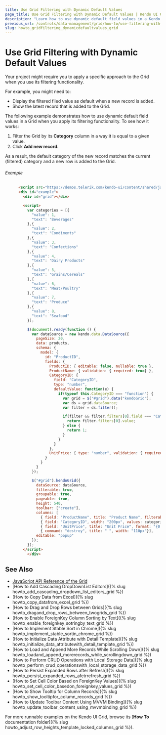 ```yaml
---
title: Use Grid Filtering with Dynamic Default Values
page_title: Use Grid Filtering with Dynamic Default Values | Kendo UI Grid
description: "Learn how to use dynamic default field values in a Kendo UI Grid when you apply its filtering functionality."
previous_url: /controls/data-management/grid/how-to/use-filtering-with-dynamic-default-values
slug: howto_gridfiltering_dynamicdefaultvalues_grid
---
```


# Use Grid Filtering with Dynamic Default Values

Your project might require you to apply a specific approach to the Grid when you use its filtering functionality.

For example, you might need to:
* Display the filtered filed value as default when a new record is added.
* Show the latest record that is added to the Grid.

The following example demonstrates how to use dynamic default field values in a Grid when you apply its filtering functionality. To see how it works:
1. Filter the Grid by its **Category** column in a way it is equal to a given value.
2. Click **Add new record**.

As a result, the default category of the new record matches the current (filtered) category and a new row is added to the Grid.

###### Example

```html
      <script src="https://demos.telerik.com/kendo-ui/content/shared/js/products.js" type="text/javascript"></script>
      <div id="example">
        <div id="grid"></div>

        <script>
          var categories = [{
            "value": 1,
            "text": "Beverages"
          },{
            "value": 2,
            "text": "Condiments"
          },{
            "value": 3,
            "text": "Confections"
          },{
            "value": 4,
            "text": "Dairy Products"
          },{
            "value": 5,
            "text": "Grains/Cereals"
          },{
            "value": 6,
            "text": "Meat/Poultry"
          },{
            "value": 7,
            "text": "Produce"
          },{
            "value": 8,
            "text": "Seafood"
          }];

          $(document).ready(function () {
            var dataSource = new kendo.data.DataSource({
              pageSize: 20,
              data: products,
              schema: {
                model: {
                  id: "ProductID",
                  fields: {
                    ProductID: { editable: false, nullable: true },
                    ProductName: { validation: { required: true} },
                    CategoryID: {
                      field: "CategoryID",
                      type: "number",
                      defaultValue: function(e) {
                        if(typeof this.CategoryID === "function") {
                          var grid = $("#grid").data("kendoGrid");
                          var ds = grid.dataSource;
                          var filter = ds.filter();

                          if(filter && filter.filters[0].field === "CategoryID") {
                            return filter.filters[0].value;
                          } else {
                            return 1;
                          }
                        }
                      }
                    },
                    UnitPrice: { type: "number", validation: { required: true, min: 1} }
                  }
                }
              }
            });

            $("#grid").kendoGrid({
              dataSource: dataSource,
              filterable: true,
              groupable: true,
              pageable: true,
              height: 540,
              toolbar: ["create"],
              columns: [
                { field: "ProductName", title: "Product Name", filterable: false },
                { field: "CategoryID", width: "200px", values: categories, title: "Category" },
                { field: "UnitPrice", title: "Unit Price", format: "{0:c}", width: "200px" , filterable: false},
                { command: "destroy", title: " ", width: "110px"}],
              editable: "popup"
            });
          });
        </script>
          </div>
```

## See Also

* [JavaScript API Reference of the Grid](/api/javascript/ui/grid)
* [How to Add Cascading DropDownList Editors]({% slug howto_add_cascading_dropdown_list_editors_grid %})
* [How to Copy Data from Excel]({% slug howto_copy_datafrom_excel_grid %})
* [How to Drag and Drop Rows between Grids]({% slug howto_dragand_drop_rows_between_twogrids_grid %})
* [How to Enable ForeignKey Column Sorting by Text]({% slug howto_enable_foreignkey_sotringby_text_grid %})
* [How to Implement Stable Sort in Chrome]({% slug howto_implement_stable_sortin_chrome_grid %})
* [How to Initialize Data Attribute with Detail Template]({% slug howto_initialize_data_attributewith_detail_template_grid %})
* [How to Load and Append More Records While Scrolling Down]({% slug howto_loadand_append_morerecords_while_scrollingdown_grid %})
* [How to Perform CRUD Operations with Local Storage Data]({% slug howto_perform_crud_operationswith_local_storage_data_grid %})
* [How to Persist Expanded Rows after Refresh]({% slug howto_persist_expanded_rows_afetrrefresh_grid %})
* [How to Set Cell Color Based on ForeignKey Values]({% slug howto_set_cell_color_basedon_foreignkey_values_grid %})
* [How to Show Tooltip for Column Records]({% slug howto_show_tooltipfor_column_records_grid %})
* [How to Update Toolbar Content Using MVVM Binding]({% slug howto_update_toolbar_content_using_mvvmbinding_grid %})

For more runnable examples on the Kendo UI Grid, browse its [**How To** documentation folder]({% slug howto_adjust_row_heights_template_locked_columns_grid %}).
